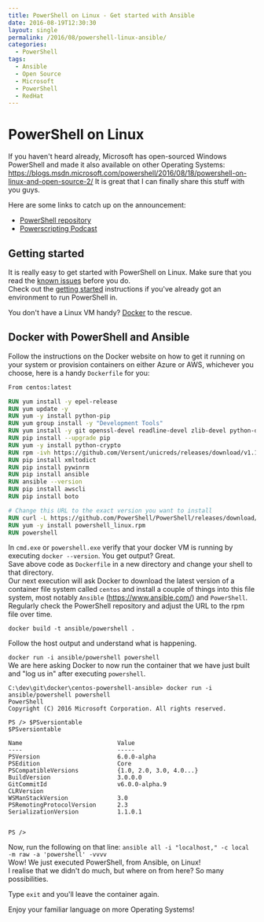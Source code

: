 ```yaml
---
title: PowerShell on Linux - Get started with Ansible
date: 2016-08-19T12:30:30
layout: single
permalink: /2016/08/powershell-linux-ansible/
categories:
  - PowerShell
tags:
  - Ansible
  - Open Source
  - Microsoft
  - PowerShell
  - RedHat
---
```


# PowerShell on Linux

If you haven't heard already, Microsoft has open-sourced Windows PowerShell and made it also available on other Operating Systems: <https://blogs.msdn.microsoft.com/powershell/2016/08/18/powershell-on-linux-and-open-source-2/>
It is great that I can finally share this stuff with you guys.

Here are some links to catch up on the announcement:

- [PowerShell repository](https://github.com/PowerShell/PowerShell)
- [Powerscripting Podcast](https://www.youtube.com/watch?v=UVz_1ACRnpU)

<!--more-->

## Getting started

It is really easy to get started with PowerShell on Linux. Make sure that you read the [known issues](https://github.com/PowerShell/PowerShell/blob/master/docs/KNOWNISSUES.md) before you do.<br>
Check out the [getting started](https://github.com/PowerShell/PowerShell/#get-powershell) instructions if you've already got an environment to run PowerShell in.

You don't have a Linux VM handy? [Docker](https://docs.docker.com/engine/getstarted/step_one/#docker-for-windows) to the rescue.

## Docker with PowerShell and Ansible

Follow the instructions on the Docker website on how to get it running on your system or provision containers on either Azure or AWS, whichever you choose, here is a handy `Dockerfile` for you:

```Dockerfile
From centos:latest

RUN yum install -y epel-release
RUN yum update -y
RUN yum -y install python-pip
RUN yum group install -y "Development Tools"
RUN yum install -y git openssl-devel readline-devel zlib-devel python-devel libffi-devel
RUN pip install --upgrade pip
RUN yum -y install python-crypto
RUN rpm -ivh https://github.com/Versent/unicreds/releases/download/v1.1.0/unicreds-1.1.0_1.rpm
RUN pip install xmltodict
RUN pip install pywinrm
RUN pip install ansible
RUN ansible --version
RUN pip install awscli
RUN pip install boto

# Change this URL to the exact version you want to install
RUN curl -L https://github.com/PowerShell/PowerShell/releases/download/v6.0.0-alpha.9/powershell-6.0.0_alpha.9-1.el7.centos.x86_64.rpm --output powershell_linux.rpm
RUN yum -y install powershell_linux.rpm
RUN powershell
```

In `cmd.exe` or `powershell.exe` verify that your docker VM is running by executing `docker --version`. You get output? Great.<br>
Save above code as `Dockerfile` in a new directory and change your shell to that directory.<br>
Our next execution will ask Docker to download the latest version of a container file system called `centos` and install a couple of things into this file system, most notably `Ansible` (<https://www.ansible.com/>) and `PowerShell`.<br>
Regularly check the PowerShell repository and adjust the URL to the rpm file over time.

`docker build -t ansible/powershell .`

Follow the host output and understand what is happening.

`docker run -i ansible/powershell powershell`<br>
We are here asking Docker to now run the container that we have just built and "log us in" after executing `powershell`.

```
C:\dev\git\docker\centos-powershell-ansible> docker run -i ansible/powershell powershell
PowerShell
Copyright (C) 2016 Microsoft Corporation. All rights reserved.

PS /> $PSversiontable
$PSversiontable

Name                           Value
----                           -----
PSVersion                      6.0.0-alpha
PSEdition                      Core
PSCompatibleVersions           {1.0, 2.0, 3.0, 4.0...}
BuildVersion                   3.0.0.0
GitCommitId                    v6.0.0-alpha.9
CLRVersion
WSManStackVersion              3.0
PSRemotingProtocolVersion      2.3
SerializationVersion           1.1.0.1


PS />
```

Now, run the following on that line: `ansible all -i "localhost," -c local -m raw -a 'powershell' -vvvv`<br>
Wow! We just executed PowerShell, from Ansible, on Linux!<br>
I realise that we didn't do much, but where on from here? So many possibilities.<br>

Type `exit` and you'll leave the container again.

Enjoy your familiar language on more Operating Systems!